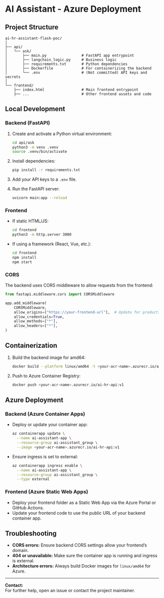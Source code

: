 # AI Assistant - Azure Deployment

## Project Structure

```
ai-hr-assistant-flask-poc/
│
├── api/
│   └── ask/
│       ├── main.py                # FastAPI app entrypoint
│       ├── langchain_logic.py     # Business logic
│       ├── requirements.txt       # Python dependencies
│       ├── Dockerfile             # For containerizing the backend
│       └── .env                   # (Not committed) API keys and secrets
│
└── frontend/
    ├── index.html                 # Main frontend entrypoint
    ├── ...                        # Other frontend assets and code
```

## Local Development

### Backend (FastAPI)

1. Create and activate a Python virtual environment:
    ```bash
    cd api/ask
    python3 -m venv .venv
    source .venv/bin/activate
    ```

2. Install dependencies:
    ```bash
    pip install -r requirements.txt
    ```

3. Add your API keys to a `.env` file.

4. Run the FastAPI server:
    ```bash
    uvicorn main:app --reload
    ```

### Frontend

- If static HTML/JS:
    ```bash
    cd frontend
    python3 -m http.server 3000
    ```
- If using a framework (React, Vue, etc.):
    ```bash
    cd frontend
    npm install
    npm start
    ```

### CORS

The backend uses CORS middleware to allow requests from the frontend:
```python
from fastapi.middleware.cors import CORSMiddleware

app.add_middleware(
    CORSMiddleware,
    allow_origins=["https://your-frontend-url"],  # Update for production
    allow_credentials=True,
    allow_methods=["*"],
    allow_headers=["*"],
)
```

## Containerization

1. Build the backend image for amd64:
    ```bash
    docker build --platform linux/amd64 -t <your-acr-name>.azurecr.io/ai-hr-api:v1 .
    ```
2. Push to Azure Container Registry:
    ```bash
    docker push <your-acr-name>.azurecr.io/ai-hr-api:v1
    ```

## Azure Deployment

### Backend (Azure Container Apps)

- Deploy or update your container app:
    ```bash
    az containerapp update \
      --name ai-assistant-app \
      --resource-group ai-assistant_group \
      --image <your-acr-name>.azurecr.io/ai-hr-api:v1
    ```
- Ensure ingress is set to external:
    ```bash
    az containerapp ingress enable \
      --name ai-assistant-app \
      --resource-group ai-assistant_group \
      --type external
    ```

### Frontend (Azure Static Web Apps)

- Deploy your frontend folder as a Static Web App via the Azure Portal or GitHub Actions.
- Update your frontend code to use the public URL of your backend container app.

## Troubleshooting

- **CORS errors:** Ensure backend CORS settings allow your frontend’s domain.
- **404 or unavailable:** Make sure the container app is running and ingress is external.
- **Architecture errors:** Always build Docker images for `linux/amd64` for Azure.

---

**Contact:**  
For further help, open an issue or contact the project maintainer.